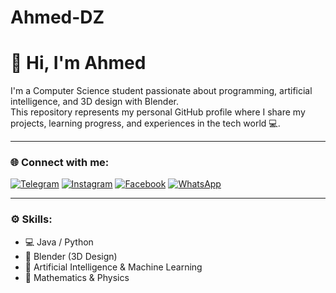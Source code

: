 # Ahmed-DZ
# 👋 Hi, I'm Ahmed

I'm a Computer Science student passionate about programming, artificial intelligence, and 3D design with Blender.  
This repository represents my personal GitHub profile where I share my projects, learning progress, and experiences in the tech world 💻.

---

### 🌐 Connect with me:

[![Telegram](https://img.shields.io/badge/Telegram-2CA5E0?logo=telegram&logoColor=white)](https://t.me/Ahmed_Lm)
[![Instagram](https://img.shields.io/badge/Instagram-E4405F?logo=instagram&logoColor=white)](https://instagram.com/_ahm.l)
[![Facebook](https://img.shields.io/badge/Facebook-1877F2?logo=facebook&logoColor=white)](https://facebook.com/Limam.DSN)
[![WhatsApp](https://img.shields.io/badge/WhatsApp-25D366?logo=whatsapp&logoColor=white)](https://wa.me/213794543156)

---

### ⚙️ Skills:
- 💻 Java / Python  
- 🎨 Blender (3D Design)  
- 🧠 Artificial Intelligence & Machine Learning  
- 🧮 Mathematics & Physics
